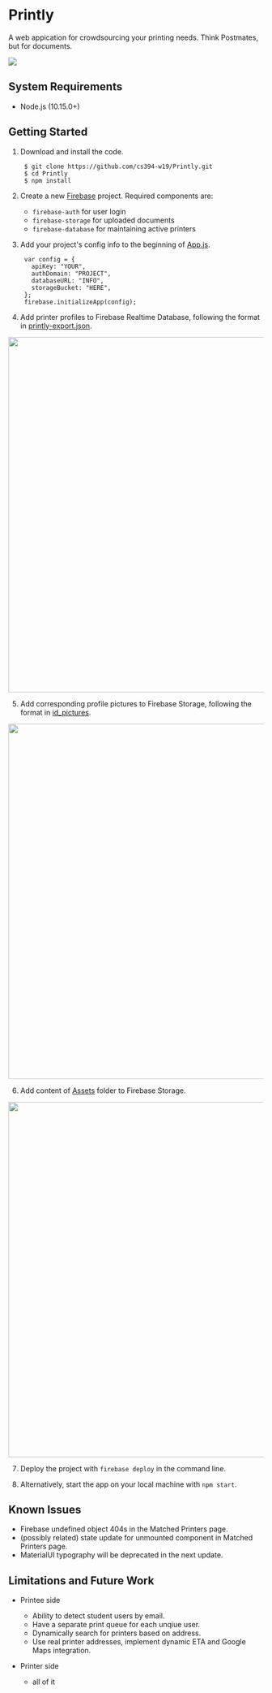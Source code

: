 # Printly

A web appication for crowdsourcing your printing needs. Think Postmates, but for documents.

<img src="../master/examples/home.png">

## System Requirements

- Node.js (10.15.0+)

## Getting Started

1. Download and install the code.

        $ git clone https://github.com/cs394-w19/Printly.git
        $ cd Printly
        $ npm install
             
2. Create a new [Firebase](https://firebase.google.com/) project. Required components are:

    - `firebase-auth` for user login
    - `firebase-storage` for uploaded documents
    - `firebase-database` for maintaining active printers
    
3. Add your project's config info to the beginning of [App.js](../master/src/App.js).

        var config = {
          apiKey: "YOUR",
          authDomain: "PROJECT",
          databaseURL: "INFO",
          storageBucket: "HERE",
        };
        firebase.initializeApp(config);
        

4. Add printer profiles to Firebase Realtime Database, following the format in [printly-export.json](../master/setup/printly-export.json).

<p align="center"><img src="../master/examples/database.png" height=700></p>

5. Add corresponding profile pictures to Firebase Storage, following the format in [id_pictures](../master/setup/id_pictures).

<p align="center"><img src="../master/examples/id_pics.png" height=700></p>

6. Add content of [Assets](../master/setup/Assets) folder to Firebase Storage.

<p align="center"><img src="../master/examples/storage.png" height=700></p>

7. Deploy the project with `firebase deploy` in the command line.

8. Alternatively, start the app on your local machine with `npm start`.



## Known Issues

- Firebase undefined object 404s in the Matched Printers page.
- (possibly related) state update for unmounted component in Matched Printers page.
- MaterialUI typography will be deprecated in the next update.

## Limitations and Future Work

- Printee side
    - Ability to detect student users by email.
    - Have a separate print queue for each unqiue user.
    - Dynamically search for printers based on address.
    - Use real printer addresses, implement dynamic ETA and Google Maps integration.
    
- Printer side
    - all of it
